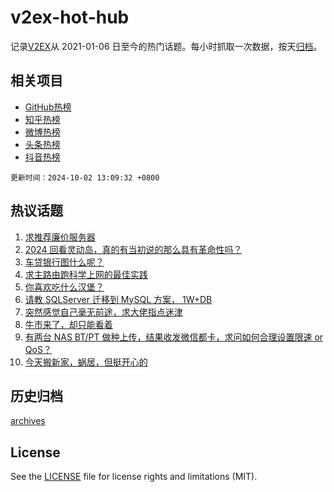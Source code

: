 # v2ex-hot-hub

 记录[V2EX](https://www.v2ex.com/)从 2021-01-06 日至今的热门话题。每小时抓取一次数据，按天[归档](archives)。
 
 ## 相关项目

- [GitHub热榜](https://github.com/lonnyzhang423/github-hot-hub)
- [知乎热榜](https://github.com/lonnyzhang423/zhihu-hot-hub)
- [微博热榜](https://github.com/lonnyzhang423/weibo-hot-hub)
- [头条热榜](https://github.com/lonnyzhang423/toutiao-hot-hub)
- [抖音热榜](https://github.com/lonnyzhang423/douyin-hot-hub)


 `更新时间：2024-10-02 13:09:32 +0800`

## 热议话题

1. [求推荐廉价服务器](https://www.v2ex.com/t/1077295)
1. [2024 回看灵动岛，真的有当初说的那么具有革命性吗？](https://www.v2ex.com/t/1077311)
1. [车贷银行图什么呢？](https://www.v2ex.com/t/1077371)
1. [求主路由跑科学上网的最佳实践](https://www.v2ex.com/t/1077333)
1. [你喜欢吃什么汉堡？](https://www.v2ex.com/t/1077354)
1. [请教 SQLServer 迁移到 MySQL 方案， 1W+DB](https://www.v2ex.com/t/1077367)
1. [突然感觉自己毫无前途，求大佬指点迷津](https://www.v2ex.com/t/1077272)
1. [牛市来了，却只能看着](https://www.v2ex.com/t/1077355)
1. [有两台 NAS BT/PT 做种上传，结果收发微信都卡，求问如何合理设置限速 or QoS？](https://www.v2ex.com/t/1077316)
1. [今天搬新家，蜗居，但挺开心的](https://www.v2ex.com/t/1077339)

## 历史归档

[archives](archives)

## License

See the [LICENSE](LICENSE) file for license rights and limitations (MIT).
